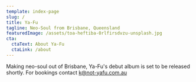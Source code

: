 ```yaml
---
template: index-page
slug: /
title: Ya-Fu
tagline: Neo-Soul from Brisbane, Queensland
featuredImage: /assets/toa-heftiba-0rlfirsdvzu-unsplash.jpg
cta:
  ctaText: About Ya-Fu
  ctaLink: /about
---
```

Making neo-soul out of Brisbane, Ya-Fu's debut album is set to be released shortly. For bookings contact [k@not-yafu.com.au](#)